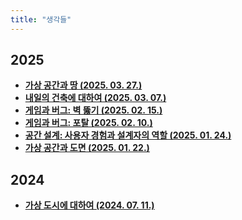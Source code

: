 ```yaml
---
title: "생각들"
---
```


## 2025

<div class="grid cards" markdown>

- [__가상 공간과 땅 (2025. 03. 27.)__](./2025/0327.md)
- [__내일의 건축에 대하여 (2025. 03. 07.)__](./2025/0307.md)
- [__게임과 버그: 벽 뚫기 (2025. 02. 15.)__](./2025/0215.md)
- [__게임과 버그: 포탈 (2025. 02. 10.)__](./2025/0210.md)
- [__공간 설계: 사용자 경험과 설계자의 역할 (2025. 01. 24.)__](./2025/0124.md)
- [__가상 공간과 도면 (2025. 01. 22.)__](./2025/0122.md)

</div>

## 2024

<div class="grid cards" markdown>

- [__가상 도시에 대하여 (2024. 07. 11.)__](./2024/0711.md)

</div>
